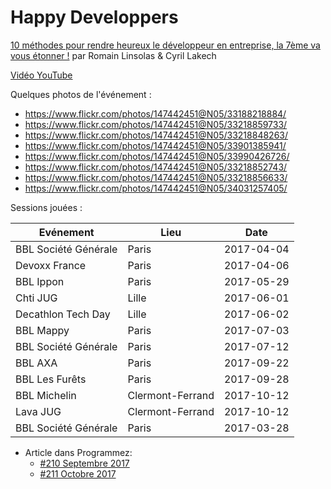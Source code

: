 # Happy Developpers

[10 méthodes pour rendre heureux le développeur en entreprise, la 7ème va vous étonner !](https://linsolas.github.io/devoxx-france-2017/index.html) par Romain Linsolas & Cyril Lakech

[Vidéo YouTube](https://www.youtube.com/watch?v=KH40vSYLENA)

Quelques photos de l'événement :

* https://www.flickr.com/photos/147442451@N05/33188218884/
* https://www.flickr.com/photos/147442451@N05/33218859733/
* https://www.flickr.com/photos/147442451@N05/33218848263/
* https://www.flickr.com/photos/147442451@N05/33901385941/
* https://www.flickr.com/photos/147442451@N05/33990426726/
* https://www.flickr.com/photos/147442451@N05/33218852743/
* https://www.flickr.com/photos/147442451@N05/33218856633/
* https://www.flickr.com/photos/147442451@N05/34031257405/


Sessions jouées :

Evénement            | Lieu             | Date
---------------------|------------------|------------
BBL Société Générale | Paris            | 2017-04-04
Devoxx France        | Paris            | 2017-04-06
BBL Ippon            | Paris            | 2017-05-29
Chti JUG             | Lille            | 2017-06-01
Decathlon Tech Day   | Lille            | 2017-06-02
BBL Mappy            | Paris            | 2017-07-03
BBL Société Générale | Paris            | 2017-07-12
BBL AXA              | Paris            | 2017-09-22
BBL Les Furêts       | Paris            | 2017-09-28
BBL Michelin         | Clermont-Ferrand | 2017-10-12
Lava JUG             | Clermont-Ferrand | 2017-10-12
BBL Société Générale | Paris            | 2017-03-28


* Article dans Programmez:
  * [#210 Septembre 2017](https://www.programmez.com/magazine/programmez-210-pdf)
  * [#211 Octobre 2017](https://www.programmez.com/magazine/programmez-211-pdf)
  
